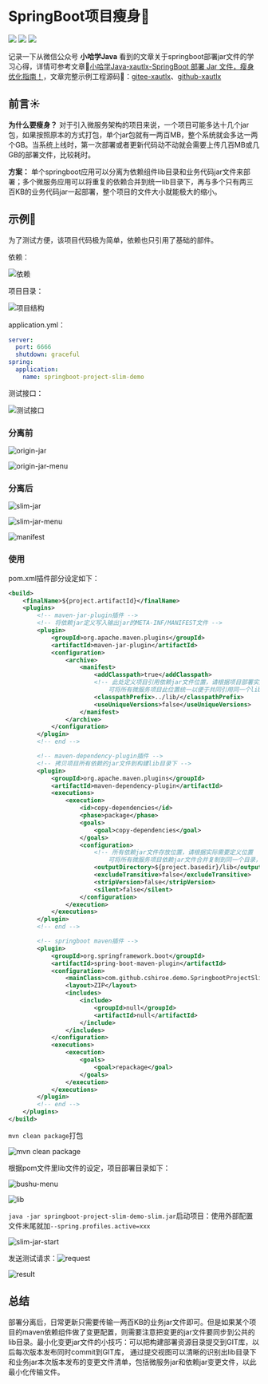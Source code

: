 # SpringBoot项目瘦身💪

![](https://img.shields.io/badge/JDK-1.8+-orange)	![](https://img.shields.io/badge/SpringBoot-2.3.9.RELEASE-green)	![](https://img.shields.io/badge/Maven-3.6.0-blue)

记录一下从微信公众号 **小哈学Java** 看到的文章关于springboot部署jar文件的学习心得，详情可参考文章🔗[小哈学Java-xautlx-SpringBoot 部署 Jar 文件，瘦身优化指南！](https://mp.weixin.qq.com/s/sZv9GXNDTWoONVRXEldkbQ)，文章完整示例工程源码🔗：[gitee-xautlx](https://gitee.com/xautlx/package-optimize-demo)、[github-xautlx](https://github.com/xautlx/package-optimize-demo)



## 前言☀

**为什么要瘦身？** 对于引入微服务架构的项目来说，一个项目可能多达十几个jar包，如果按照原本的方式打包，单个jar包就有一两百MB，整个系统就会多达一两个GB。当系统上线时，第一次部署或者更新代码动不动就会需要上传几百MB或几GB的部署文件，比较耗时。



**方案：** 单个springboot应用可以分离为依赖组件lib目录和业务代码jar文件来部署；多个微服务应用可以将重复的依赖合并到统一lib目录下，再与多个只有两三百KB的业务代码jar一起部署，整个项目的文件大小就能极大的缩小。



## 示例👀

为了测试方便，该项目代码极为简单，依赖也只引用了基础的部件。

依赖：

![依赖](./src/main/resources/static/images/yilai.png)



项目目录：

![项目结构](./src/main/resources/static/images/xiangmujiegou.png)



application.yml：

```yaml
server:
  port: 6666
  shutdown: graceful
spring:
  application:
    name: springboot-project-slim-demo
```



测试接口：

![测试接口](./src/main/resources/static/images/ceshijiekou.png)



### 分离前

![origin-jar](./src/main/resources/static/images/origin-jar.png)



![origin-jar-menu](./src/main/resources/static/images/origin-jar-menu.png)



### 分离后

![slim-jar](./src/main/resources/static/images/slim-jar.png)



![slim-jar-menu](./src/main/resources/static/images/slim-jar-menu.png)



![manifest](./src/main/resources/static/images/manifest.png)



### 使用

pom.xml插件部分设定如下：

```xml
<build>
    <finalName>${project.artifactId}</finalName>
    <plugins>
        <!-- maven-jar-plugin插件 -->
        <!-- 将依赖jar定义写入输出jar的META-INF/MANIFEST文件 -->
        <plugin>
            <groupId>org.apache.maven.plugins</groupId>
            <artifactId>maven-jar-plugin</artifactId>
            <configuration>
                <archive>
                    <manifest>
                        <addClasspath>true</addClasspath>
                        <!-- 此处定义项目引用依赖jar文件位置，请根据项目部署实际需要定义位置
                            可将所有微服务项目此位置统一以便于共同引用同一个lib目录，方便部署 -->
                        <classpathPrefix>../lib/</classpathPrefix>
                        <useUniqueVersions>false</useUniqueVersions>
                    </manifest>
                </archive>
            </configuration>
        </plugin>
        <!-- end -->

        <!-- maven-dependency-plugin插件 -->
        <!-- 拷贝项目所有依赖的jar文件到构建lib目录下 -->
        <plugin>
            <groupId>org.apache.maven.plugins</groupId>
            <artifactId>maven-dependency-plugin</artifactId>
            <executions>
                <execution>
                    <id>copy-dependencies</id>
                    <phase>package</phase>
                    <goals>
                        <goal>copy-dependencies</goal>
                    </goals>
                    <configuration>
                        <!-- 所有依赖jar文件存放位置，请根据实际需要定义位置
                            可将所有微服务项目依赖jar文件合并复制到同一个目录，方便部署 -->
                        <outputDirectory>${project.basedir}/lib</outputDirectory>
                        <excludeTransitive>false</excludeTransitive>
                        <stripVersion>false</stripVersion>
                        <silent>false</silent>
                    </configuration>
                </execution>
            </executions>
        </plugin>
        <!-- end -->

        <!-- springboot maven插件 -->
        <plugin>
            <groupId>org.springframework.boot</groupId>
            <artifactId>spring-boot-maven-plugin</artifactId>
            <configuration>
                <mainClass>com.github.cshiroe.demo.SpringbootProjectSlimDemoApplication</mainClass>
                <layout>ZIP</layout>
                <includes>
                    <include>
                        <groupId>null</groupId>
                        <artifactId>null</artifactId>
                    </include>
                </includes>
            </configuration>
            <executions>
                <execution>
                    <goals>
                        <goal>repackage</goal>
                    </goals>
                </execution>
            </executions>
        </plugin>
        <!-- end -->
    </plugins>
</build>
```



`mvn clean package`打包

![mvn clean package](./src/main/resources/static/images/mvn-clean-package.png)

根据pom文件里lib文件的设定，项目部署目录如下：

![bushu-menu](./src/main/resources/static/images/bushu-menu.png)

![lib](./src/main/resources/static/images/bushu-menu-lib.png)



`java -jar springboot-project-slim-demo-slim.jar`启动项目：使用外部配置文件末尾就加`--spring.profiles.active=xxx`

![slim-jar-start](./src/main/resources/static/images/slim-jar-start.png)



发送测试请求：![request](./src/main/resources/static/images/request.png)



![result](./src/main/resources/static/images/result.png)



## 总结

部署分离后，日常更新只需要传输一两百KB的业务jar文件即可。但是如果某个项目的maven依赖组件做了变更配置，则需要注意把变更的jar文件要同步到公共的lib目录。最小化变更jar文件的小技巧：可以把构建部署资源目录提交到GIT库，以后每次版本发布同时commit到GIT库， 通过提交视图可以清晰的识别出lib目录下和业务jar本次版本发布的变更文件清单，包括微服务jar和依赖jar变更文件，以此最小化传输文件。
